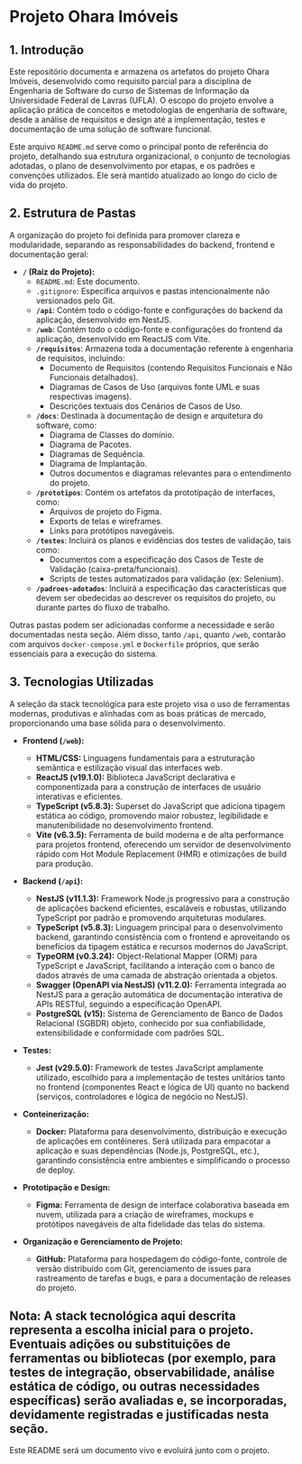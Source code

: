 # Projeto Ohara Imóveis

## 1. Introdução

Este repositório documenta e armazena os artefatos do projeto Ohara Imóveis, desenvolvido como requisito parcial para a disciplina de Engenharia de Software do curso de Sistemas de Informação da Universidade Federal de Lavras (UFLA). O escopo do projeto envolve a aplicação prática de conceitos e metodologias de engenharia de software, desde a análise de requisitos e design até a implementação, testes e documentação de uma solução de software funcional.

Este arquivo `README.md` serve como o principal ponto de referência do projeto, detalhando sua estrutura organizacional, o conjunto de tecnologias adotadas, o plano de desenvolvimento por etapas, e os padrões e convenções utilizados. Ele será mantido atualizado ao longo do ciclo de vida do projeto.

## 2. Estrutura de Pastas

A organização do projeto foi definida para promover clareza e modularidade, separando as responsabilidades do backend, frontend e documentação geral:

* **`/` (Raiz do Projeto):**
    * `README.md`: Este documento.
    * `.gitignore`: Especifica arquivos e pastas intencionalmente não versionados pelo Git.
    * **`/api`**: Contém todo o código-fonte e configurações do backend da aplicação, desenvolvido em NestJS.
    * **`/web`**: Contém todo o código-fonte e configurações do frontend da aplicação, desenvolvido em ReactJS com Vite.
    * **`/requisitos`**: Armazena toda a documentação referente à engenharia de requisitos, incluindo:
        * Documento de Requisitos (contendo Requisitos Funcionais e Não Funcionais detalhados).
        * Diagramas de Casos de Uso (arquivos fonte UML e suas respectivas imagens).
        * Descrições textuais dos Cenários de Casos de Uso.
    * **`/docs`**: Destinada à documentação de design e arquitetura do software, como:
        * Diagrama de Classes do domínio.
        * Diagrama de Pacotes.
        * Diagramas de Sequência.
        * Diagrama de Implantação.
        * Outros documentos e diagramas relevantes para o entendimento do projeto.
    * **`/prototipos`**: Contém os artefatos da prototipação de interfaces, como:
        * Arquivos de projeto do Figma.
        * Exports de telas e wireframes.
        * Links para protótipos navegáveis.
    * **`/testes`**: Incluirá os planos e evidências dos testes de validação, tais como:
        * Documentos com a especificação dos Casos de Teste de Validação (caixa-preta/funcionais).
        * Scripts de testes automatizados para validação (ex: Selenium).
   * **`/padroes-adotados`**: Incluirá a especificação das características que devem ser obedecidas ao descrever os requisitos do projeto, ou durante partes do fluxo de trabalho.

Outras pastas podem ser adicionadas conforme a necessidade e serão documentadas nesta seção. Além disso, tanto `/api`, quanto `/web`, contarão com arquivos `docker-compose.yml` e `Dockerfile` próprios, que serão essenciais para a execução do sistema.

## 3. Tecnologias Utilizadas

A seleção da stack tecnológica para este projeto visa o uso de ferramentas modernas, produtivas e alinhadas com as boas práticas de mercado, proporcionando uma base sólida para o desenvolvimento.

* **Frontend (`/web`):**
    * **HTML/CSS:** Linguagens fundamentais para a estruturação semântica e estilização visual das interfaces web.
    * **ReactJS (v19.1.0):** Biblioteca JavaScript declarativa e componentizada para a construção de interfaces de usuário interativas e eficientes.
    * **TypeScript (v5.8.3):** Superset do JavaScript que adiciona tipagem estática ao código, promovendo maior robustez, legibilidade e manutenibilidade no desenvolvimento frontend.
    * **Vite (v6.3.5):** Ferramenta de build moderna e de alta performance para projetos frontend, oferecendo um servidor de desenvolvimento rápido com Hot Module Replacement (HMR) e otimizações de build para produção.

* **Backend (`/api`):**
    * **NestJS (v11.1.3):** Framework Node.js progressivo para a construção de aplicações backend eficientes, escaláveis e robustas, utilizando TypeScript por padrão e promovendo arquiteturas modulares.
    * **TypeScript (v5.8.3):** Linguagem principal para o desenvolvimento backend, garantindo consistência com o frontend e aproveitando os benefícios da tipagem estática e recursos modernos do JavaScript.
    * **TypeORM (v0.3.24):** Object-Relational Mapper (ORM) para TypeScript e JavaScript, facilitando a interação com o banco de dados através de uma camada de abstração orientada a objetos.
    * **Swagger (OpenAPI via NestJS) (v11.2.0):** Ferramenta integrada ao NestJS para a geração automática de documentação interativa de APIs RESTful, seguindo a especificação OpenAPI.
    * **PostgreSQL (v15):** Sistema de Gerenciamento de Banco de Dados Relacional (SGBDR) objeto, conhecido por sua confiabilidade, extensibilidade e conformidade com padrões SQL.

* **Testes:**
    * **Jest (v29.5.0):** Framework de testes JavaScript amplamente utilizado, escolhido para a implementação de testes unitários tanto no frontend (componentes React e lógica de UI) quanto no backend (serviços, controladores e lógica de negócio no NestJS).

* **Conteinerização:**
    * **Docker:** Plataforma para desenvolvimento, distribuição e execução de aplicações em contêineres. Será utilizada para empacotar a aplicação e suas dependências (Node.js, PostgreSQL, etc.), garantindo consistência entre ambientes e simplificando o processo de deploy.

* **Prototipação e Design:**
    * **Figma:** Ferramenta de design de interface colaborativa baseada em nuvem, utilizada para a criação de wireframes, mockups e protótipos navegáveis de alta fidelidade das telas do sistema.

* **Organização e Gerenciamento de Projeto:**
    * **GitHub:** Plataforma para hospedagem do código-fonte, controle de versão distribuído com Git, gerenciamento de issues para rastreamento de tarefas e bugs, e para a documentação de releases do projeto.

**Nota:** A stack tecnológica aqui descrita representa a escolha inicial para o projeto. Eventuais adições ou substituições de ferramentas ou bibliotecas (por exemplo, para testes de integração, observabilidade, análise estática de código, ou outras necessidades específicas) serão avaliadas e, se incorporadas, devidamente registradas e justificadas nesta seção.
---

Este README será um documento vivo e evoluirá junto com o projeto.
